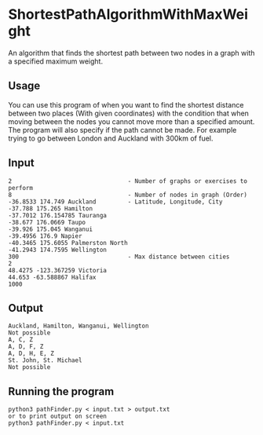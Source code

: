 # ShortestPathAlgorithmWithMaxWeight
An algorithm that finds the shortest path between two nodes in a graph with a specified maximum weight. 

## Usage
You can use this program of when you want to find the shortest distance between two places (With given coordinates) with the condition that when moving between the nodes you cannot move more than a specified amount. 
The program will also specify if the path cannot be made. For example trying to go between London and Auckland with 300km of fuel. 

## Input 
``` 
2                                 - Number of graphs or exercises to perform
8                                 - Number of nodes in graph (Order)
-36.8533 174.749 Auckland         - Latitude, Longitude, City
-37.788 175.265 Hamilton
-37.7012 176.154785 Tauranga
-38.677 176.0669 Taupo
-39.926 175.045 Wanganui
-39.4956 176.9 Napier
-40.3465 175.6055 Palmerston North
-41.2943 174.7595 Wellington
300                               - Max distance between cities
2     
48.4275 -123.367259 Victoria      
44.653 -63.588867 Halifax
1000
```

## Output
```
Auckland, Hamilton, Wanganui, Wellington
Not possible
A, C, Z
A, D, F, Z
A, D, H, E, Z
St. John, St. Michael
Not possible
```


## Running the program
```
python3 pathFinder.py < input.txt > output.txt
or to print output on screen
python3 pathFinder.py < input.txt
```


